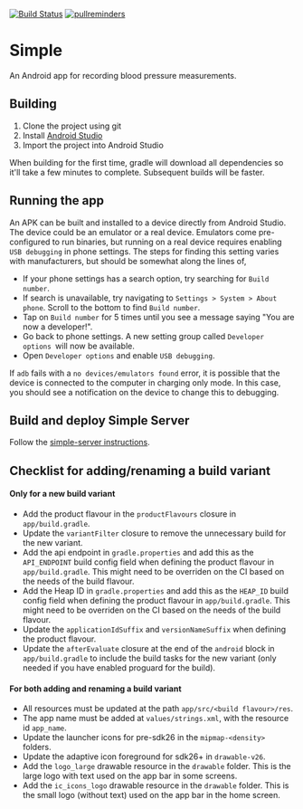 [![Build Status](https://app.bitrise.io/app/db9b195f645cfed7/status.svg?token=0UVLxgCzsz75d21FUnkfhg&branch=master)](https://www.bitrise.io/app/db9b195f645cfed7)
[![pullreminders](https://pullreminders.com/badge.svg)](https://pullreminders.com?ref=badge)

# Simple

An Android app for recording blood pressure measurements.

## Building

1. Clone the project using git
2. Install [Android Studio](https://developer.android.com/studio/install#mac)
3. Import the project into Android Studio

When building for the first time, gradle will download all dependencies so it'll take a few minutes to complete. Subsequent builds will be faster.

## Running the app

An APK can be built and installed to a device directly from Android Studio. The device could be an emulator or a real device. Emulators come pre-configured to run binaries, but running on a real device requires enabling `USB debugging` in phone settings. The steps for finding this setting varies with manufacturers, but should be somewhat along the lines of,

- If your phone settings has a search option, try searching for `Build number`.
- If search is unavailable, try navigating to `Settings > System > About phone`. Scroll to the bottom to find `Build number`.
- Tap on `Build number` for 5 times until you see a message saying "You are now a developer!".
- Go back to phone settings. A new setting group called  `Developer options `will now be available.
- Open `Developer options` and enable `USB debugging`.

If `adb` fails with a `no devices/emulators found` error, it is possible that the device is connected to the computer in charging only mode. In this case, you should see a notification on the device to change this to debugging.

## Build and deploy Simple Server

Follow the [simple-server instructions](https://github.com/simpledotorg/simple-server/blob/master/README.md).

## Checklist for adding/renaming a build variant

#### Only for a new build variant
- Add the product flavour in the `productFlavours` closure in `app/build.gradle`.
- Update the `variantFilter` closure to remove the unnecessary build for the new variant.
- Add the api endpoint in `gradle.properties` and add this as the `API_ENDPOINT` build config field when defining the product flavour in `app/build.gradle`. This might need to be overriden on the CI based on the needs of the build flavour.
- Add the Heap ID in `gradle.properties` and add this as the `HEAP_ID` build config field when defining the product flavour in `app/build.gradle`. This might need to be overriden on the CI based on the needs of the build flavour.
- Update the `applicationIdSuffix` and `versionNameSuffix` when defining the product flavour.
- Update the `afterEvaluate` closure at the end of the `android` block in `app/build.gradle` to include the build tasks for the new variant (only needed if you have enabled proguard for the build).

#### For both adding and renaming a build variant
- All resources must be updated at the path `app/src/<build flavour>/res`.
- The app name must be added at `values/strings.xml`, with the resource id `app_name`.
- Update the launcher icons for pre-sdk26 in the `mipmap-<density>` folders.
- Update the adaptive icon foreground for sdk26+ in `drawable-v26`.
- Add the `logo_large` drawable resource in the `drawable` folder. This is the large logo with text used on the app bar in some screens.
- Add the `ic_icons_logo` drawable resource in the `drawable` folder. This is the small logo (without text) used on the app bar in the home screen.


